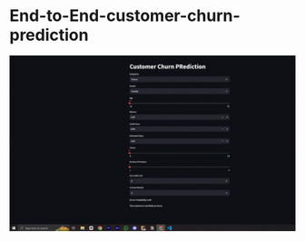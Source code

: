 # End-to-End-customer-churn-prediction

![image alt](https://github.com/Danyalalam/End-to-End-customer-churn-prediction/blob/9cf0b1755112177d93f053171991936bcf2cb75d/github%20ss.GIF)
